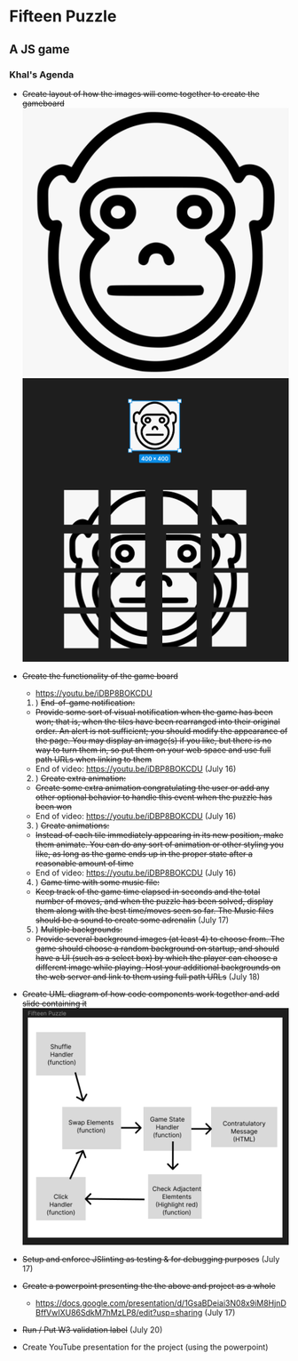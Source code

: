 # Fifteen Puzzle 
## A JS game

### Khal's Agenda

- ~~Create  layout of how the images will come together to create the gameboard~~
    <img src="./images/game_board.jpg">
    <img src="./images/zoomed_layout.webp">

- ~~Create the functionality of the game board~~
    - https://youtu.be/iDBP8BOKCDU

    1. ) ~~End-of-game notification:~~
    - ~~Provide some sort of visual notification when the game has been won; that is, when the tiles have been rearranged into their original order. An alert is not sufficient; you should modify the appearance of the page. You may display an image(s) if you like, but there is no way to turn them in, so put them on your web space and use full path URLs when linking to them~~
    - End of video: https://youtu.be/iDBP8BOKCDU (July 16)

     2. ) ~~Create extra animation:~~
    - ~~Create some extra animation congratulating the user or add any other optional behavior to handle this event when the puzzle has been won~~
     - End of video: https://youtu.be/iDBP8BOKCDU (July 16)

     3. ) ~~Create animations:~~
    - ~~Instead of each tile immediately appearing in its new position, make them animate. You can do any sort of animation or other styling you like, as long as the game ends up in the proper state after a reasonable amount of time~~
    - End of video: https://youtu.be/iDBP8BOKCDU (July 16)

    4. ) ~~Game time with some music file:~~
    - ~~Keep track of the game time elapsed in seconds and the total number of moves, and when the puzzle has been solved, display them along with the best time/moves seen so far. The Music files should be a sound to create some adrenalin~~ (July 17)

    5. ) ~~Multiple backgrounds:~~
    - ~~Provide several background images (at least 4) to choose from. The game should choose a random background on startup, and should have a UI (such as a select box) by which the player can choose a different image while playing. Host your additional backgrounds on the web server and link to them using full path URLs~~ (July 18)

- ~~Create UML diagram of how code components work together and add slide containing it~~
    <img src="./images/UML_diagram.png">

- ~~Setup and enforce JSlinting as testing & for debugging purposes~~ (July 17)

- ~~Create a powerpoint presenting the the above and project as a whole~~
  - https://docs.google.com/presentation/d/1GsaBDeiai3N08x9iM8HjnDBffVwIXU86SdkM7hMzLP8/edit?usp=sharing (July 17)


- ~~Run / Put W3 validation label~~ (July 20) 

- Create YouTube presentation for the project (using the powerpoint)